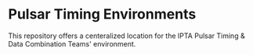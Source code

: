 # Pulsar Timing Environments

This repository offers a centeralized location for the IPTA Pulsar Timing & Data Combination Teams' environment. 
